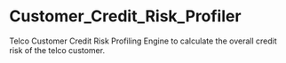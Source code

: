 # Customer_Credit_Risk_Profiler
Telco Customer Credit Risk Profiling Engine to calculate the overall credit risk of the telco customer.
